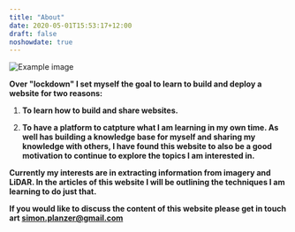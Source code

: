 ```yaml
---
title: "About"
date: 2020-05-01T15:53:17+12:00
draft: false
noshowdate: true
---
```


![Example image](/images/about.png)


**Over "lockdown" I set myself the goal to learn to build and deploy a website for two reasons:**
1. **To learn how to build and share websites.**

2. **To have a platform to catpture what I am learning in my own time. As well has building a knowledge base for myself and sharing my knowledge with others, I have found this website to also be a good motivation to continue to explore the topics I am interested in.**


**Currently my interests are in extracting information from imagery and LiDAR. In the articles of this website I will be outlining the techniques I am learning to do just that.**

**If you would like to discuss the content of this website please get in touch art simon.planzer@gmail.com**


